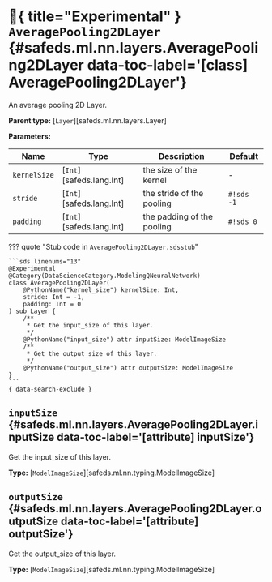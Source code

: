 [//]: # (DO NOT EDIT THIS FILE DIRECTLY. Instead, edit the corresponding stub file and execute `npm run docs:api`.)

# :test_tube:{ title="Experimental" } <code class="doc-symbol doc-symbol-class"></code> `AveragePooling2DLayer` {#safeds.ml.nn.layers.AveragePooling2DLayer data-toc-label='[class] AveragePooling2DLayer'}

An average pooling 2D Layer.

**Parent type:** [`Layer`][safeds.ml.nn.layers.Layer]

**Parameters:**

| Name | Type | Description | Default |
|------|------|-------------|---------|
| `kernelSize` | [`Int`][safeds.lang.Int] | the size of the kernel | - |
| `stride` | [`Int`][safeds.lang.Int] | the stride of the pooling | `#!sds -1` |
| `padding` | [`Int`][safeds.lang.Int] | the padding of the pooling | `#!sds 0` |

??? quote "Stub code in `AveragePooling2DLayer.sdsstub`"

    ```sds linenums="13"
    @Experimental
    @Category(DataScienceCategory.ModelingQNeuralNetwork)
    class AveragePooling2DLayer(
        @PythonName("kernel_size") kernelSize: Int,
        stride: Int = -1,
        padding: Int = 0
    ) sub Layer {
        /**
         * Get the input_size of this layer.
         */
        @PythonName("input_size") attr inputSize: ModelImageSize
        /**
         * Get the output_size of this layer.
         */
        @PythonName("output_size") attr outputSize: ModelImageSize
    }
    ```
    { data-search-exclude }

## <code class="doc-symbol doc-symbol-attribute"></code> `inputSize` {#safeds.ml.nn.layers.AveragePooling2DLayer.inputSize data-toc-label='[attribute] inputSize'}

Get the input_size of this layer.

**Type:** [`ModelImageSize`][safeds.ml.nn.typing.ModelImageSize]

## <code class="doc-symbol doc-symbol-attribute"></code> `outputSize` {#safeds.ml.nn.layers.AveragePooling2DLayer.outputSize data-toc-label='[attribute] outputSize'}

Get the output_size of this layer.

**Type:** [`ModelImageSize`][safeds.ml.nn.typing.ModelImageSize]

